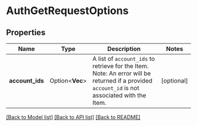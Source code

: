 # AuthGetRequestOptions

## Properties

Name | Type | Description | Notes
------------ | ------------- | ------------- | -------------
**account_ids** | Option<**Vec<String>**> | A list of `account_ids` to retrieve for the Item. Note: An error will be returned if a provided `account_id` is not associated with the Item. | [optional]

[[Back to Model list]](../README.md#documentation-for-models) [[Back to API list]](../README.md#documentation-for-api-endpoints) [[Back to README]](../README.md)


